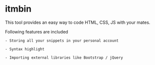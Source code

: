 itmbin
======

This tool provides an easy way to code HTML, CSS, JS with your mates.

Following features are included

	- Storing all your snippets in your personal account
	
	- Syntax highlight
	
	- Importing external libraries like Bootstrap / jQuery
